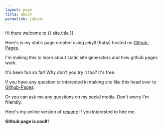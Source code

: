 ```yaml
---
layout: page
title: About
permalink: /about
---
```


Hi there welcome to {{ site.title }}

Here's is my static page created using jekyll (Ruby) hosted on [Github-Pages].

I'm making this to learn about static site generators and how github pages work. 

It's been fun so far! Why don't you try it too? It's free.

If you have any question or interested in making site like this head over to [Github-Pages].

Or you can ask me any questions on my social media. Don't worry I'm friendly.

Here's my online version of [resume] if you interested to hire me.

**Github page is cool!!**


[Github-Pages]:https://pages.github.com/

[resume]: /resume
